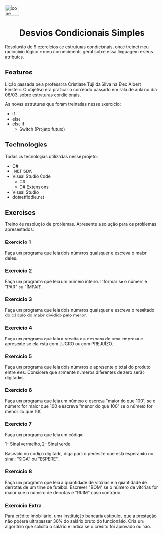 <img alt="Ícone csharp" height="35" width="45" src="https://cdn.jsdelivr.net/gh/devicons/devicon/icons/csharp/csharp-original.svg" />
<h1 align="center">Desvios Condicionais Simples</h1>

Resolução de 9 exercícios de estruturas condicionais, onde treinei meu raciocínio lógico e meu conhecimento geral sobre essa linguagem e seus atributos.

## Features

Lição passada pela professora Cristiane Tuji da Silva na Etec Albert Einstein. O objetivo era praticar o conteúdo passado em sala de aula no dia 06/03, sobre estruturas condicionais.

As novas estruturas que foram treinadas nesse exercício:
* if
* else
* else if
  - Switch (Projeto futuro)

## Technologies

Todas as tecnologias utilizadas nesse projeto:
* C#
* .NET SDK
* Visual Studio Code
  - C#
  - C# Extensions
* Visual Studio
* dotnetfiddle.net

## Exercises

Treino de resolução de problemas. Apresente a solução para os problemas apresentados:

### Exercício 1

<p>Faça um programa que leia dois números quaisquer e escreva o maior deles.</p>

### Exercício 2

<p>Faça um programa que leia um número inteiro. Informar se o número é "PAR" ou "ÍMPAR".</p>

### Exercício 3

<p>Faça um programa que leia dois números quaisquer e escreva o resultado do cálculo do maior dividido pelo menor.</p>

### Exercício 4

<p>Faça um programa que leia a receita e a despesa de uma empresa e apresente se ela está com LUCRO ou com PREJUÍZO.</p>

### Exercício 5

<p>Faça um programa que leia dois números e apresente o total do produto entre eles. Considere que somente números diferentes de zero serão digitados.</p>

### Exercício 6

<p>Faça um programa que leia um número e escreva "maior do que 100", se o número for maior que 100 e escreva "menor do que 100" se o número for menor do que 100.</p>

### Exercício 7

<p>Faça um programa que leia um código:</p>
1- Sinal vermelho,
2- Sinal verde.
<p>Baseado no código digitado, diga para o pedestre que está esperando no sinal: "SIGA" ou "ESPERE".</p>

### Exercício 8

<p>Faça um programa que leia a quantidade de vitórias e a quantidade de derrotas de um time de futebol. Escrever "BOM" se o número de vitórias for maior que o número de derrotas e "RUIM" caso contrário.</p>

### Exercício Extra

<p>Para crédito imobiliário, uma instituição bancária estipulou que a prestação não poderá ultrapassar 30% do salário bruto do funcionário. Cria um algoritmo que solicita o salário e indica se o crédito foi aprovado ou não.</p>